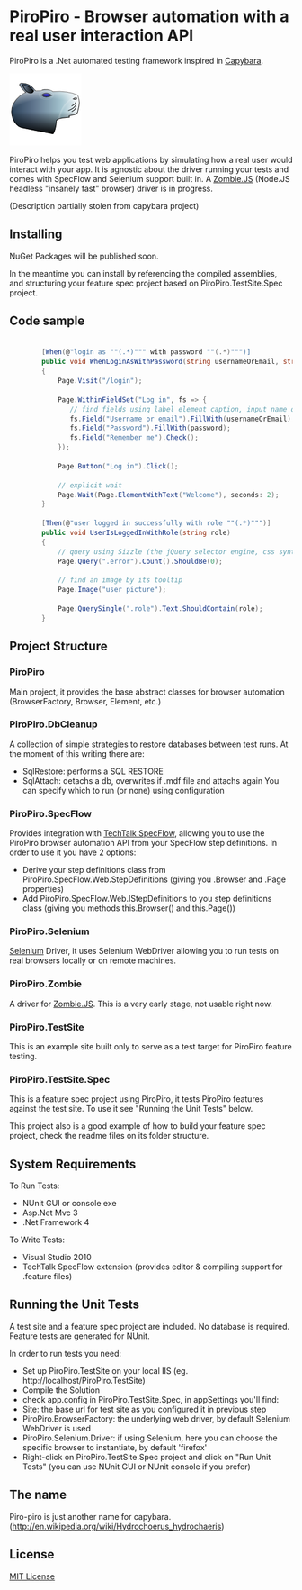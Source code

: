 PiroPiro - Browser automation with a real user interaction API
==================================================

PiroPiro is a .Net automated testing framework inspired in [Capybara](https://github.com/jnicklas/capybara).

![PiroPiro Logo](https://github.com/benjamine/PiroPiro/raw/master/PiroPiro/icon/piropiro.png)

PiroPiro helps you test web applications by simulating how a real user would interact with your app. 
It is agnostic about the driver running your tests and comes with SpecFlow and Selenium support built in. 
A [Zombie.JS](http://zombie.labnotes.org/) (Node.JS headless "insanely fast" browser) driver is in progress.


(Description partially stolen from capybara project)

Installing
----------------

NuGet Packages will be published soon. 

In the meantime you can install by referencing the compiled assemblies, and structuring your feature spec project based on PiroPiro.TestSite.Spec project.


Code sample
--------------------

``` csharp

        [When(@"login as ""(.*)""" with password ""(.*)""")]
        public void WhenLoginAsWithPassword(string usernameOrEmail, string password)
        {
            Page.Visit("/login");
            
            Page.WithinFieldSet("Log in", fs => {
               // find fields using label element caption, input name or Sizzle css selectors
               fs.Field("Username or email").FillWith(usernameOrEmail);
               fs.Field("Password").FillWith(password);
               fs.Field("Remember me").Check();
            });
            
            Page.Button("Log in").Click();
            
            // explicit wait
            Page.Wait(Page.ElementWithText("Welcome"), seconds: 2);
        }

        [Then(@"user logged in successfully with role ""(.*)""")]
        public void UserIsLoggedInWithRole(string role)
        {        
            // query using Sizzle (the jQuery selector engine, css syntax + extensions)
            Page.Query(".error").Count().ShouldBe(0);
            
            // find an image by its tooltip
            Page.Image("user picture");
            
            Page.QuerySingle(".role").Text.ShouldContain(role);
        }

```


Project Structure
--------------------------------------

### PiroPiro

Main project, it provides the base abstract classes for browser automation (BrowserFactory, Browser, Element, etc.)


### PiroPiro.DbCleanup

A collection of simple strategies to restore databases between test runs.
At the moment of this writing there are:
- SqlRestore: performs a SQL RESTORE 
- SqlAttach: detachs a db, overwrites if .mdf file and attachs again
You can specify which to run (or none) using configuration


### PiroPiro.SpecFlow

Provides integration with [TechTalk SpecFlow](http://www.specflow.org/), allowing you to use the PiroPiro browser automation API from your SpecFlow step definitions.
In order to use it you have 2 options:
- Derive your step definitions class from PiroPiro.SpecFlow.Web.StepDefinitions (giving you .Browser and .Page properties)
- Add PiroPiro.SpecFlow.Web.IStepDefinitions to you step definitions class (giving you methods this.Browser() and this.Page())


### PiroPiro.Selenium

[Selenium](http://seleniumhq.org) Driver, it uses Selenium WebDriver allowing you to run tests on real browsers locally or on remote machines.


### PiroPiro.Zombie
A driver for [Zombie.JS](http://zombie.labnotes.org/). This is a very early stage, not usable right now.


### PiroPiro.TestSite

This is an example site built only to serve as a test target for PiroPiro feature testing.


### PiroPiro.TestSite.Spec

This is a feature spec project using PiroPiro, it tests PiroPiro features against the test site.
To use it see "Running the Unit Tests" below.

This project also is a good example of how to build your feature spec project, check the readme files on its folder structure.



System Requirements
--------------------------------------

To Run Tests:
- NUnit GUI or console exe
- Asp.Net Mvc 3
- .Net Framework 4

To Write Tests:
- Visual Studio 2010
- TechTalk SpecFlow extension (provides editor & compiling support for .feature files)


Running the Unit Tests
--------------------------------------

A test site and a feature spec project are included. No database is required. Feature tests are generated for NUnit.

In order to run tests you need:

- Set up PiroPiro.TestSite on your local IIS (eg. http://localhost/PiroPiro.TestSite)
- Compile the Solution
- check app.config in PiroPiro.TestSite.Spec, in appSettings you'll find:
 - Site: the base url for test site as you configured it in previous step
 - PiroPiro.BrowserFactory: the underlying web driver, by default Selenium WebDriver is used
 - PiroPiro.Selenium.Driver: if using Selenium, here you can choose the specific browser to instantiate, by default 'firefox'
- Right-click on PiroPiro.TestSite.Spec project and click on "Run Unit Tests" (you can use NUnit GUI or NUnit console if you prefer)

The name
---------------------

Piro-piro is just another name for capybara.
(http://en.wikipedia.org/wiki/Hydrochoerus_hydrochaeris)

License
----------------------------
[MIT License](https://github.com/benjamine/PiroPiro/blob/master/MIT-LICENSE.txt)
